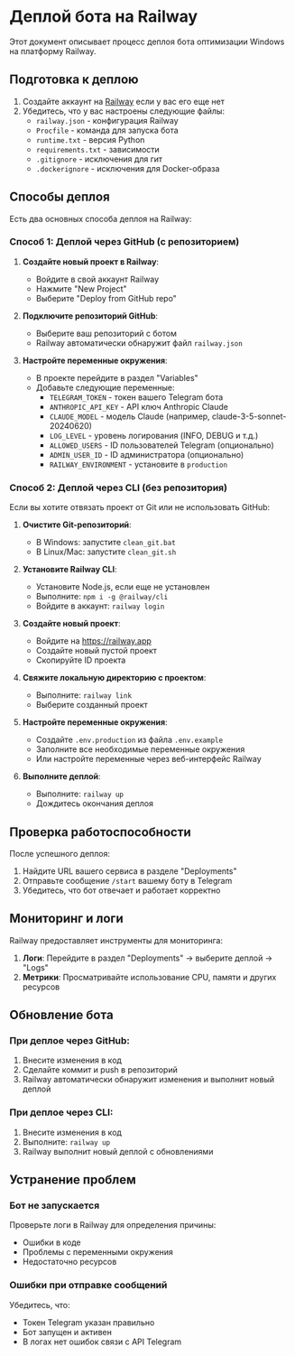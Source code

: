 # Деплой бота на Railway

Этот документ описывает процесс деплоя бота оптимизации Windows на платформу Railway.

## Подготовка к деплою

1. Создайте аккаунт на [Railway](https://railway.app/) если у вас его еще нет
2. Убедитесь, что у вас настроены следующие файлы:
   - `railway.json` - конфигурация Railway
   - `Procfile` - команда для запуска бота
   - `runtime.txt` - версия Python
   - `requirements.txt` - зависимости
   - `.gitignore` - исключения для гит
   - `.dockerignore` - исключения для Docker-образа

## Способы деплоя

Есть два основных способа деплоя на Railway:

### Способ 1: Деплой через GitHub (с репозиторием)

1. **Создайте новый проект в Railway**:
   - Войдите в свой аккаунт Railway
   - Нажмите "New Project"
   - Выберите "Deploy from GitHub repo"

2. **Подключите репозиторий GitHub**:
   - Выберите ваш репозиторий с ботом
   - Railway автоматически обнаружит файл `railway.json`

3. **Настройте переменные окружения**:
   - В проекте перейдите в раздел "Variables"
   - Добавьте следующие переменные:
     - `TELEGRAM_TOKEN` - токен вашего Telegram бота
     - `ANTHROPIC_API_KEY` - API ключ Anthropic Claude
     - `CLAUDE_MODEL` - модель Claude (например, claude-3-5-sonnet-20240620)
     - `LOG_LEVEL` - уровень логирования (INFO, DEBUG и т.д.)
     - `ALLOWED_USERS` - ID пользователей Telegram (опционально)
     - `ADMIN_USER_ID` - ID администратора (опционально)
     - `RAILWAY_ENVIRONMENT` - установите в `production`

### Способ 2: Деплой через CLI (без репозитория)

Если вы хотите отвязать проект от Git или не использовать GitHub:

1. **Очистите Git-репозиторий**:
   - В Windows: запустите `clean_git.bat`
   - В Linux/Mac: запустите `clean_git.sh`

2. **Установите Railway CLI**:
   - Установите Node.js, если еще не установлен
   - Выполните: `npm i -g @railway/cli`
   - Войдите в аккаунт: `railway login`

3. **Создайте новый проект**:
   - Войдите на https://railway.app
   - Создайте новый пустой проект
   - Скопируйте ID проекта

4. **Свяжите локальную директорию с проектом**:
   - Выполните: `railway link`
   - Выберите созданный проект

5. **Настройте переменные окружения**:
   - Создайте `.env.production` из файла `.env.example` 
   - Заполните все необходимые переменные окружения
   - Или настройте переменные через веб-интерфейс Railway

6. **Выполните деплой**:
   - Выполните: `railway up`
   - Дождитесь окончания деплоя

## Проверка работоспособности

После успешного деплоя:

1. Найдите URL вашего сервиса в разделе "Deployments"
2. Отправьте сообщение `/start` вашему боту в Telegram
3. Убедитесь, что бот отвечает и работает корректно

## Мониторинг и логи

Railway предоставляет инструменты для мониторинга:

1. **Логи**: Перейдите в раздел "Deployments" -> выберите деплой -> "Logs"
2. **Метрики**: Просматривайте использование CPU, памяти и других ресурсов

## Обновление бота

### При деплое через GitHub:
1. Внесите изменения в код
2. Сделайте коммит и push в репозиторий
3. Railway автоматически обнаружит изменения и выполнит новый деплой

### При деплое через CLI:
1. Внесите изменения в код
2. Выполните: `railway up`
3. Railway выполнит новый деплой с обновлениями

## Устранение проблем

### Бот не запускается

Проверьте логи в Railway для определения причины:
- Ошибки в коде
- Проблемы с переменными окружения
- Недостаточно ресурсов

### Ошибки при отправке сообщений

Убедитесь, что:
- Токен Telegram указан правильно
- Бот запущен и активен
- В логах нет ошибок связи с API Telegram 